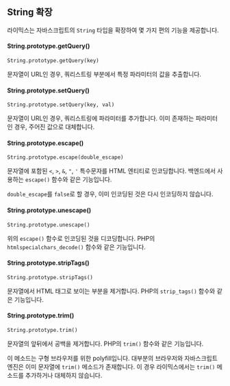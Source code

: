 String 확장
------------

라이믹스는 자바스크립트의 `String` 타입을 확장하여 몇 가지 편의 기능을 제공합니다.

#### String.prototype.getQuery()

```
String.prototype.getQuery(key)
```

문자열이 URL인 경우, 쿼리스트링 부분에서 특정 파라미터의 값을 추출합니다.

#### String.prototype.setQuery()

```
String.prototype.setQuery(key, val)
```

문자열이 URL인 경우, 쿼리스트링에 파라미터를 추가합니다.
이미 존재하는 파라미터인 경우, 주어진 값으로 대체합니다.

#### String.prototype.escape()

```
String.prototype.escape(double_escape)
```

문자열에 포함된 `<`, `>`, `&`, `"`, `'` 특수문자를 HTML 엔티티로 인코딩합니다.
백엔드에서 사용하는 `escape()` 함수와 같은 기능입니다.

`double_escape`를 `false`로 할 경우, 이미 인코딩된 것은 다시 인코딩하지 않습니다.

#### String.prototype.unescape()

```
String.prototype.unescape()
```

위의 `escape()` 함수로 인코딩된 것을 디코딩합니다.
PHP의 `htmlspecialchars_decode()` 함수와 같은 기능입니다.

#### String.prototype.stripTags()

```
String.prototype.stripTags()
```

문자열에서 HTML 태그로 보이는 부분을 제거합니다.
PHP의 `strip_tags()` 함수와 같은 기능입니다.

#### String.prototype.trim()

```
String.prototype.trim()
```

문자열의 앞뒤에서 공백을 제거합니다.
PHP의 `trim()` 함수와 같은 기능입니다.

이 메소드는 구형 브라우저를 위한 polyfill입니다.
대부분의 브라우저와 자바스크립트 엔진은 이미 문자열에 `trim()` 메소드가 존재합니다.
이 경우 라이믹스에서는 `trim()` 메소드를 추가하거나 대체하지 않습니다.
